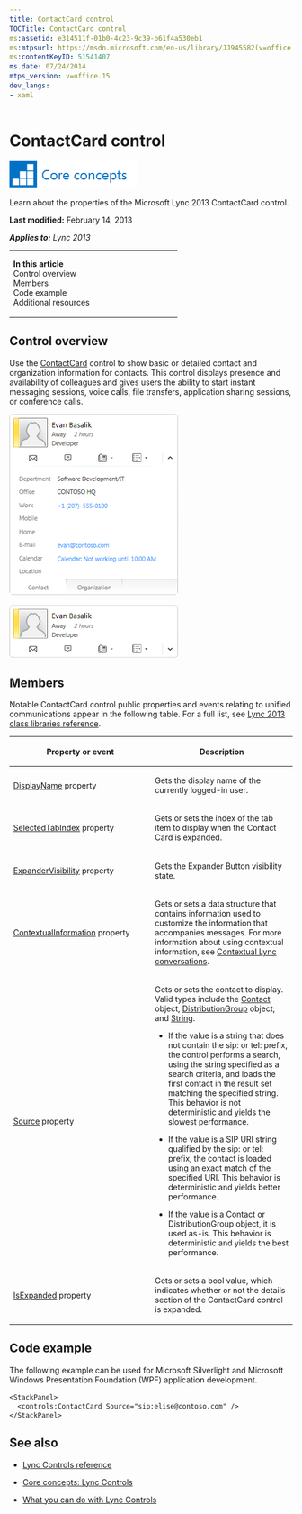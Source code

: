 ```yaml
---
title: ContactCard control
TOCTitle: ContactCard control
ms:assetid: e314511f-01b0-4c23-9c39-b61f4a530eb1
ms:mtpsurl: https://msdn.microsoft.com/en-us/library/JJ945582(v=office.15)
ms:contentKeyID: 51541407
ms.date: 07/24/2014
mtps_version: v=office.15
dev_langs:
- xaml
---
```


# ContactCard control

![Core concepts](images/JJ933133.mod_icon_CoreConcepts_long(Office.15).png "Core concepts")

Learn about the properties of the Microsoft Lync 2013 ContactCard control.

**Last modified:** February 14, 2013

***Applies to:** Lync 2013*

<table>
<colgroup>
<col style="width: 50%" />
<col style="width: 50%" />
</colgroup>
<tbody>
<tr class="odd">
<td><p><strong>In this article</strong><br />
Control overview<br />
Members<br />
Code example<br />
Additional resources</p></td>
<td><p></p></td>
</tr>
</tbody>
</table>

## Control overview

Use the [ContactCard](https://msdn.microsoft.com/en-us/library/hh379168\(v=office.15\)) control to show basic or detailed contact and organization information for contacts. This control displays presence and availability of colleagues and gives users the ability to start instant messaging sessions, voice calls, file transfers, application sharing sessions, or conference calls.

![ContactCard expanded](images/JJ945582.ContactCard_Expanded_rtm(Office.15).png "ContactCard expanded")

![ContactCard](images/JJ945582.ContactCard_rtm(Office.15).png "ContactCard")

## Members

Notable ContactCard control public properties and events relating to unified communications appear in the following table. For a full list, see [Lync 2013 class libraries reference](https://msdn.microsoft.com/en-us/library/jj933088\(v=office.15\)).

<table>
<colgroup>
<col style="width: 50%" />
<col style="width: 50%" />
</colgroup>
<thead>
<tr class="header">
<th><p>Property or event</p></th>
<th><p>Description</p></th>
</tr>
</thead>
<tbody>
<tr class="odd">
<td><p><a href="https://msdn.microsoft.com/en-us/library/hh345805(v=office.15)">DisplayName</a> property</p></td>
<td><p>Gets the display name of the currently logged-in user.</p></td>
</tr>
<tr class="even">
<td><p><a href="https://msdn.microsoft.com/en-us/library/hh379452(v=office.15)">SelectedTabIndex</a> property</p></td>
<td><p>Gets or sets the index of the tab item to display when the Contact Card is expanded.</p></td>
</tr>
<tr class="odd">
<td><p><a href="https://msdn.microsoft.com/en-us/library/hh379483(v=office.15)">ExpanderVisibility</a> property</p></td>
<td><p>Gets the Expander Button visibility state.</p></td>
</tr>
<tr class="even">
<td><p><a href="https://msdn.microsoft.com/en-us/library/hh363342(v=office.15)">ContextualInformation</a> property</p></td>
<td><p>Gets or sets a data structure that contains information used to customize the information that accompanies messages. For more information about using contextual information, see <a href="contextual-lync-conversations.md">Contextual Lync conversations</a>.</p></td>
</tr>
<tr class="odd">
<td><p><a href="https://msdn.microsoft.com/en-us/library/hh363511(v=office.15)">Source</a> property</p></td>
<td><p>Gets or sets the contact to display. Valid types include the <a href="https://msdn.microsoft.com/en-us/library/jj266463(v=office.15)">Contact</a> object, <a href="https://msdn.microsoft.com/en-us/library/jj293432(v=office.15)">DistributionGroup</a> object, and <a href="http://go.microsoft.com/fwlink/?linkid=131086%26clcid=0x409">String</a>.</p>
<ul>
<li><p>If the value is a string that does not contain the sip: or tel: prefix, the control performs a search, using the string specified as a search criteria, and loads the first contact in the result set matching the specified string. This behavior is not deterministic and yields the slowest performance.</p></li>
<li><p>If the value is a SIP URI string qualified by the sip: or tel: prefix, the contact is loaded using an exact match of the specified URI. This behavior is deterministic and yields better performance.</p></li>
<li><p>If the value is a Contact or DistributionGroup object, it is used as-is. This behavior is deterministic and yields the best performance.</p></li>
</ul></td>
</tr>
<tr class="even">
<td><p><a href="https://msdn.microsoft.com/en-us/library/hh345837(v=office.15)">IsExpanded</a> property</p></td>
<td><p>Gets or sets a bool value, which indicates whether or not the details section of the ContactCard control is expanded.</p></td>
</tr>
</tbody>
</table>

## Code example

The following example can be used for Microsoft Silverlight and Microsoft Windows Presentation Foundation (WPF) application development.

```xaml
<StackPanel>
  <controls:ContactCard Source="sip:elise@contoso.com" />
</StackPanel>
```

## See also

  - [Lync Controls reference](lync-controls-reference.md)

  - [Core concepts: Lync Controls](core-concepts-lync-controls.md)

  - [What you can do with Lync Controls](what-you-can-do-with-lync-controls.md)

